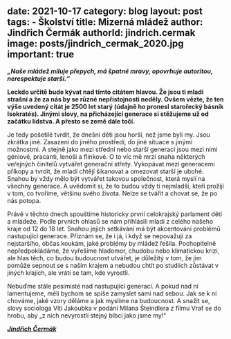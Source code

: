 date: 2021-10-17
category: blog
layout: post
tags:
    - Školství
title: Mizerná mládež
author: Jindřich Čermák
authorId: jindrich.cermak
image: posts/jindrich_cermak_2020.jpg
important: true
---

***„Naše mládež miluje přepych, má špatné mravy, opovrhuje autoritou, nerespektuje starší.“*** 

**Leckdo určitě bude kývat nad tímto citátem hlavou. Že jsou ti mladí strašní a že za nás by se různé nepřístojnosti neděly. Ovšem vězte, že ten výše uvedený citát je 2500 let starý (údajně ho pronesl starořecký básník Isokratés). Jinými slovy, na přicházející generace si stěžujeme už od začátku lidstva. A přesto se země dále točí.**

Je tedy pošetilé tvrdit, že dnešní děti jsou horší, než jsme byli my. Jsou zkrátka jiné. Zasazeni do jiného prostředí, do jiné situace s jinými možnostmi. A stejně jako mezi střední nebo starší generací jsou mezi nimi géniové, pracanti, lenoši a flinkové. O to víc mě mrzí snaha některých veřejných činitelů vytvářet generační střety. Vykopávat mezi generacemi příkopy a tvrdit, že mladí chtějí šikanovat a omezovat starší je ubohé. Snahou by vždy mělo být vytvářet takovou společnost, která myslí na všechny generace. A uvědomit si, že to budou vždy ti nejmladší, kteří prožijí v tom, co tvoříme, většinu svého života. Nelze se tvářit a chovat se, že po nás potopa.

Právě v těchto dnech spouštíme historicky první celokrajský parlament dětí a mládeže. Podle prvních ohlasů se nám přihlásili mladí z celého našeho kraje od 12 do 18 let. Snahou jejich setkávání má být akcentování problémů nastupující generace. Přiznám se, že i já, i když se nepovažuji za nejstaršího, občas koukám, jaké problémy by mládež řešila. Pochopitelně nepředpokládáme, že vyřešíme hladomor, chudobu nebo klimatickou krizi, ale hlas těch, co budou budoucnost utvářet, je důležitý v tom, že jim pomůže sepnout se s naším krajem a nebudou chtít po studiích zůstávat v jiných krajích, ale vrátí se tam, kde vyrostli.

Nebuďme stále pesimisté nad nastupující generací. A pokud nad ní lamentujeme, měli bychom se spíše zamyslet sami nad sebou. Jak se k ní chováme, jaké vzory děláme a jak myslíme na budoucnost. A snažit se, slovy sociologa Víti Jakoubka v podání Milana Šteindlera z filmu Vrať se do hrobu, aby „z nich nevyrostli stejný blbci jako jsme my!“

***[Jindřich Čermák](https://karlovarsky.pirati.cz/lide/jindrich-cermak/)***
